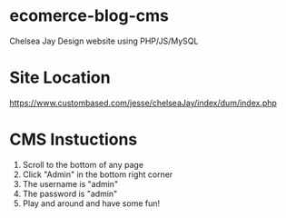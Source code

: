 # ecomerce-blog-cms
Chelsea Jay Design website using PHP/JS/MySQL


# Site Location
https://www.custombased.com/jesse/chelseaJay/index/dum/index.php


# CMS Instuctions
1. Scroll to the bottom of any page
2. Click "Admin" in the bottom right corner
3. The username is "admin"
4. The password is "admin"
5. Play and around and have some fun!
